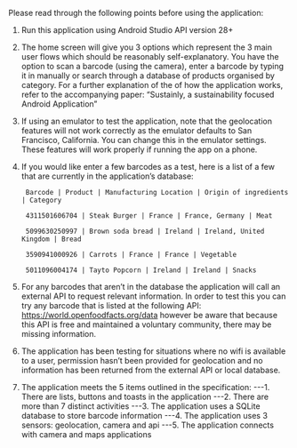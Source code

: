 Please read through the following points before using the application:

1. Run this application using Android Studio API version 28+
2. The home screen will give you 3 options which represent the 3 main user flows which should be reasonably self-explanatory. You have the option to scan a barcode (using the camera), enter a barcode by typing it in manually or search through a database of products organised by category. For a further explanation of the  of how the application works, refer to the accompanying paper: “Sustainly, a sustainability focused Android Application”
3. If using an emulator to test the application, note that the geolocation features will not work correctly as the emulator defaults to San Francisco, California. You can change this in the emulator settings. These features will work properly if running the app on a phone.
4. If you would like enter a few barcodes as a test, here is a list of a few that are currently in the application’s database:

        Barcode | Product | Manufacturing Location | Origin of ingredients | Category

        4311501606704 | Steak Burger | France | France, Germany | Meat

        5099630250997 | Brown soda bread | Ireland | Ireland, United Kingdom | Bread

        3590941000926 | Carrots | France | France | Vegetable

        5011096004174 | Tayto Popcorn | Ireland | Ireland | Snacks


5. For any barcodes that aren’t in the database the application will call an external API to request relevant information. In order to test this you can try any barcode that is listed at the following API: https://world.openfoodfacts.org/data however be aware that because this API is free and maintained a voluntary community, there may be missing information.

6. The application has been testing for situations where no wifi is available to a user, permission hasn’t been provided for geolocation and no information has been returned from the external API or local database.

7. The application meets the 5 items outlined in the specification: 
---1. There are lists, buttons and toasts in the application
---2. There are more than 7 distinct activities
---3. The application uses a SQLite database to store barcode information
---4. The application uses 3 sensors: geolocation, camera and api
---5. The application connects with camera and maps applications
